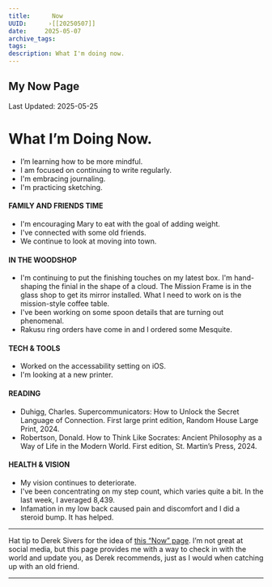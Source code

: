 ```yaml
---
title:      Now
UUID:      ›[[20250507]] 
date:     2025-05-07
archive_tags:
tags:       
description: What I'm doing now.
---
```

## My Now Page
Last Updated: 2025-05-25
# What I’m Doing Now.

* I’m learning how to be more mindful.
* I am focused on continuing to write regularly.
* I'm embracing journaling.
* I'm practicing sketching.  

#### FAMILY AND FRIENDS TIME
- I'm encouraging Mary to eat with the goal of adding weight.
- I've connected with some old friends. 
- We continue to look at moving into town.
 
#### IN THE WOODSHOP
- I'm continuing to put the finishing touches on my latest box. I'm hand-shaping the finial in the shape of a cloud. The Mission Frame is in the glass shop to get its mirror installed. What I need to work on is the mission-style coffee table.
- I've been working on some spoon details that are turning out phenomenal.
- Rakusu ring orders have come in and I ordered some Mesquite.  

#### TECH & TOOLS
- Worked on the accessability setting on iOS.
- I'm looking at a new printer.

#### READING
- Duhigg, Charles. Supercommunicators: How to Unlock the Secret Language of Connection. First large print edition, Random House Large Print, 2024.
- Robertson, Donald. How to Think Like Socrates: Ancient Philosophy as a Way of Life in the Modern World. First edition, St. Martin’s Press, 2024.

#### HEALTH & VISION
- My vision continues to deteriorate. 
- I've been concentrating on my step count, which varies quite a bit. In the last week, I averaged 8,439.
- Infamation in my low back caused pain and discomfort and I did a steroid bump. It has helped. 

----
Hat tip to Derek Sivers for the idea of [this “Now” page](￼). I’m not great at social media, but this page provides me with a way to check in with the world and update you, as Derek recommends, just as I would when catching up with an old friend.

----------------------------------
